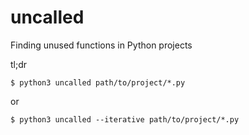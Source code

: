 # uncalled
Finding unused functions in Python projects

tl;dr

    $ python3 uncalled path/to/project/*.py
or

    $ python3 uncalled --iterative path/to/project/*.py

